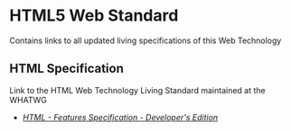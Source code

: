 # HTML5 Web Standard
Contains links to all updated living specifications of this Web Technology

## HTML Specification
Link to the HTML Web Technology Living Standard maintained at the WHATWG 

- [*HTML - Features Specification - Developer's Edition*](https://html.spec.whatwg.org/dev/introduction.html#introduction)
